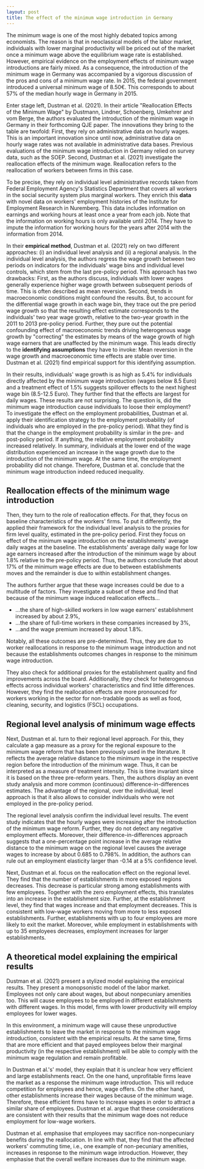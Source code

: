 ```yaml
---
layout: post
title: The effect of the minimum wage introduction in Germany
---
```


The minimum wage is one of the most highly debated topics among economists. The reason is that in neoclassical models of the labor market, individuals with lower marginal productivity will be priced out of the market once a minimum wage above the equilibrium wage rate is established. However, empirical evidence on the employment effects of minimum wage introductions are fairly mixed. As a consequence, the introduction of the minimum wage in Germany was accompanied by a vigorous discussion of the pros and cons of a minimum wage rate. In 2015, the federal government introduced a universal minimum wage of 8.50€. This corresponds to about 57% of the median hourly wage in Germany in 2015.

Enter stage left, Dustman et al. (2021). In their article "Reallocation Effects of the Minimum Wage" by Dustmann, Lindner, Schoenberg, Umkehrer and vom Berge, the authors evaluated the introduction of the minimum wage in Germany in their forthcoming QJE paper. The innovations they bring to the table are twofold: First, they rely on administrative data on hourly wages. This is an important innovation since until now, administrative data on hourly wage rates was not available in administrative data bases. Previous evaluations of the minimum wage introduction in Germany relied on survey data, such as the SOEP. Second, Dustman et al. (2021) investigate the reallocation effects of the minimum wage. Reallocation refers to the reallocation of workers between firms in this case.

To be precise, they rely on individual level administrative records taken from Federal Employment Agency's Statistics Department that covers all workers in the social security system plus marginal workers. They enrich this **data** with novel data on workers' employment histories of the Institute for Employment Research in Nuremberg. This data includes information on earnings and working hours at least once a year from each job. Note that the information on working hours is only available until 2014. They have to impute the information for working hours for the years after 2014 with the information from 2014.

In their **empirical method**, Dustman et al. (2021) rely on two different approaches: (i) an individual level analysis and (ii) a regional analysis. In the individual level analysis, the authors regress the wage growth between two periods on indicators for the individuals' wage bins and individual level controls, which stem from the last pre-policy period. This approach has two drawbacks: First, as the authors discuss, individuals with lower wages generally experience higher wage growth between subsequent periods of time. This is often described as mean reversion. Second, trends in macroeconomic conditions might confound the results. But, to account for the differential wage growth in each wage bin, they trace out the pre period wage growth so that the resulting effect estimate corresponds to the individuals' two year wage growth, relative to the two-year growth in the 2011 to 2013 pre-policy period. Further, they pure out the potential confounding effect of macroeconomic trends driving heterogenous wage growth by "correcting" the estimates by means of the wage growth of high wage earners that are unaffected by the minimum wage. This leads directly to the **identifying assumptions** they have to invoke: Mean reversion in the wage growth and macroeconomic time effects are stable over time. Dustman et al. (2021) find empirical support for this identifying assumption.

In their results, individuals' wage growth is as high as 5.4% for individuals directly affected by the minimum wage introduction (wages below 8.5 Euro) and a treatment effect of 1.5% suggests spillover effects to the next highest wage bin (8.5-12.5 Euro). They further find that the effects are largest for daily wages. These results are not surprising. The question is, did the minimum wage introduction cause individuals to loose their employment? To investigate the effect on the employment probabilities, Dustman et al. apply their identification strategy to the employment probability (of individuals who are employed in the pre-policy period). What they find is that the change in the employment probability is similar in the pre- and post-policy period. If anything, the relative employment probability increased relatively. In summary, individuals at the lower end of the wage distribution experienced an increase in the wage growth due to the introduction of the minimum wage. At the same time, the employment probability did not change. Therefore, Dustman et al. conclude that the minimum wage introduction indeed reduced inequality.

## Reallocation effects of the minimum wage introduction

Then, they turn to the role of reallocation effects. For that, they focus on baseline characteristics of the workers' firms. To put it differently, the applied their framework for the individual level analysis to the proxies for firm level quality, estimated in the pre-policy period. First they focus on effect of the minimum wage introduction on the establishments' average daily wages at the baseline. The establishments' average daily wage for low age earners increased after the introduction of the minimum wage by about 1.8% relative to the pre-policy period. Thus, the authors conclude that about 17% of the minimum wage effects are due to between establishments moves and the remainder is due to within establishment changes.

The authors further argue that these wage increases could be due to a multitude of factors. They investigate a subset of these and find that because of the minimum wage induced reallocation effects...

* ...the share of high-skilled workers in low wage earners' establishment increased by about 2.9%,
* ...the share of full-time workers in these companies increased by 3%,
* ...and the wage premium increased by about 1.8%.

Notably, all these outcomes are pre-determined. Thus, they are due to worker reallocations in response to the minimum wage introduction and not because the establishments outcomes changes in response to the minimum wage introduction.

They also check for additional proxies for the establishment quality and find improvements across the board. Additionally, they check for heterogenous effects across individual workers' characteristics and find little differences. However, they find the reallocation effects are more pronounced for workers working in the sector for non-tradable goods as well as food, cleaning, security, and logistics (FSCL) occupations.

## Regional level analysis of minimum wage effects

Next, Dustman et al. turn to their regional level approach. For this, they calculate a gap measure as a proxy for the regional exposure to the minimum wage reform that has been previously used in the literature. It reflects the average relative distance to the minimum wage in the respective region before the introduction of the minimum wage. Thus, it can be interpreted as a measure of treatment intensity. This is time invariant since it is based on the three pre-reform years. Then, the authors display an event study analysis and more common (continuous) difference-in-differences estimates. The advantage of the regional, over the individual, level approach is that it also allows to consider individuals who were not employed in the pre-policy period.

The regional level analysis confirm the individual level results. The event study indicates that the hourly wages were increasing after the introduction of the minimum wage reform. Further, they do not detect any negative employment effects. Moreover, their difference-in-differences approach suggests that a one-percentage point increase in the average relative distance to the minimum wage on the regional level causes the average wages to increase by about 0.685 to 0.798%. In addition, the authors can rule out an employment elasticity larger than -0.14 at a 5% confidence level.

Next, Dustman et al. focus on the reallocation effect on the regional level. They find that the number of establishments in more exposed regions decreases. This decrease is particular strong among establishments with few employees. Together with the zero employment effects, this translates into an increase in the establishment size. Further, at the establishment level, they find that wages increase and that employment decreases. This is consistent with low-wage workers moving from more to less exposed establishments. Further, establishments with up to four employees are more likely to exit the market. Moreover, while employment in establishments with up to 35 employees decreases, employment increases for larger establishments.

## A theoretical model explaining the empirical results

Dustman et al. (2021) present a stylized model explaining the empirical results. They present a monopsonistic model of the labor market. Employees not only care about wages, but about nonpecuniary amenities too. This will cause employees to be employed in different establishments with different wages. In this model, firms with lower productivity will employ employees for lower wages.

In this environment, a minimum wage will cause these unproductive establishments to leave the market in response to the minimum wage introduction, consistent with the empirical results. At the same time, firms that are more efficient and that payed employees below their marginal productivity (in the respective establishment) will be able to comply with the minimum wage regulation and remain profitable.

In Dustman et al.'s' model, they explain that it is unclear how very efficient and large establishments react. On the one hand, unprofitable firms leave the market as a response the minimum wage introduction. This will reduce competition for employees and hence, wage offers. On the other hand, other establishments increase their wages because of the minimum wage. Therefore, these efficient firms have to increase wages in order to attract a similar share of employees. Dustman et al. argue that these considerations are consistent with their results that the minimum wage does not reduce employment for low-wage workers.

Dustman et al. emphasise that employees may sacrifice non-nonpecuniary benefits during the reallocation. In line with that, they find that the affected workers' commuting time, i.e., one example of non-pecuniary amenities, increases in response to the minimum wage introduction. However, they emphasise that the overall welfare increases due to the minimum wage.
